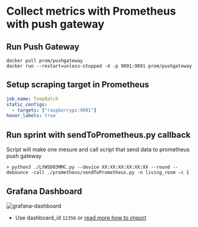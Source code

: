 # Collect metrics with Prometheus with push gateway

## Run Push Gateway

    docker pull prom/pushgateway
    docker run --restart=unless-stopped -d -p 9091:9091 prom/pushgateway

## Setup scraping target in Prometheus

```yaml
job_name: TempBatch
static_configs:
  - targets: ["raspberrypi:9091"]
honor_labels: true
```

## Run sprint with sendToPrometheus.py callback

Script will make one mesure and call script that send data to prometheus push gateway

    > python3 ./LYWSD03MMC.py --device XX:XX:XX:XX:XX:XX --round --debounce -call ./prometheus/sendToPrometheus.py -n living_room -c 1

## Grafana Dashboard

![grafana-dashboard](https://grafana.com/api/dashboards/12356/images/8223/image)

- Use dashboard_id `12356` or [read more how to import](https://grafana.com/grafana/dashboards/12356)
